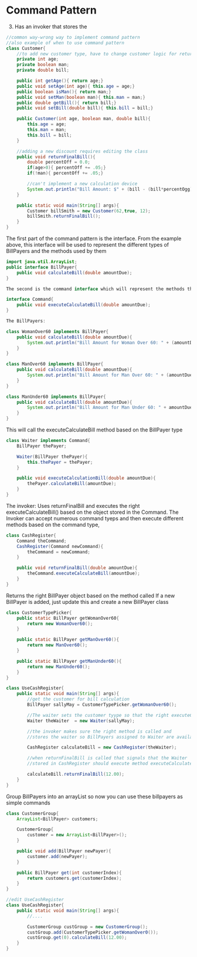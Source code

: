 # Command Pattern
3.  Has an invoker that stores the 
~~~Java
//common way-wrong way to implement command pattern
//also example of when to use command pattern
class Customer{
    //to add new customer type, have to change customer logic for returnFinalBill
    private int age;
    private boolean man;
    private double bill;

    public int getAge(){ return age;}
    public void setAge(int age){ this.age = age;}
    public boolean isMan(){ return man;}
    public void setMan(boolean man){ this.man = man;}
    public double getBill(){ return bill;}
    public void setBill(double bill){ this.bill = bill;}

    public Customer(int age, boolean man, double bill){
        this.age = age;
        this.man = man;
        this.bill = bill;
    }

    //adding a new discount requires editing the class
    public void returnFinalBill(){
        double percentOff = 0.0;
        if(age>0){ percentOff += .05;}
        if(!man){ percentOff += .05;}

        //can't implement a new calculation device
        System.out.println("Bill Amount: $" + (bill - (bill*percentOgg)));
    }

    public static void main(String[] args){
        Customer billSmith = new Customer(62,true, 12);
        billSmith.returnFinalBill();
    }
}
~~~
The first part of the command pattern is the interface. From the example above, this interface will be used to represent the different types of BillPayers and the methods used by them
~~~Java
import java.util.ArrayList;
public interface BillPayer{
    public void calculateBill(double amountDue);
}

The second is the command interface which will represent the methods that will change based off of different BillPayers

interface Command{
    public void executeCalculateBill(double amountDue);
}

The BillPayers:

class WomanOver60 implements BillPayer{
    public void calculateBill(double amountDue){
        System.out.println("Bill Amount for Woman Over 60: " + (amountDue - (amountDue* .10));
    }
}

class ManOver60 implements BillPayer{
    public void calculateBill(double amountDue){
        System.out.println("Bill Amount for Man Over 60: " + (amountDue - (amountDue* .05));
    }
}

class ManUnder60 implements BillPayer{
    public void calculateBill(double amountDue){
        System.out.println("Bill Amount for Man Under 60: " + amountDue;
    }
}
~~~
This will call the executeCalculateBill method based on the BillPayer type
~~~Java
class Waiter implements Command{
    BillPayer thePayer;

    Waiter(BillPayer thePayer){
        this.thePayer = thePayer;
    }

    public void executeCalculationBill(double amountDue){
        thePayer.calculateBill(amountDue);
    }
}
~~~
The invoker: Uses returnFinalBill and executes the right executeCalculateBill() based on the object stored in the Command. 
The Invoker can accept numerous command tyeps and then execute different methods based on the command type,
~~~Java
class CashRegister{
    Command theCommand;
    CashRegister(Command newCommand){
        theCommand = newCommand;
    }

    public void returnFinalBill(double amountDue){
        theCommand.executeCalculateBill(amountDue);
    }
}
~~~
Returns the right BillPayer object based on the method called
If a new BillPayer is added, just update this and create a new BillPayer class
~~~Java
class CustomerTypePicker{
    public static BillPayer getWomanOver60{
        return new WomanOver60();
    }

    public static BillPayer getManOver60(){
        return new ManOver60();
    }

    public static BillPayer getManUnder60(){
        return new ManUnder60();
    }
}

class UseCashRegister{
    public static void main(String[] args){
        //get the customer for bill calculation
        BillPayer sallyMay = CustomerTypePicker.getWomanOver60();

        //The waiter sets the customer tyype so that the right executeCalculateBill method is called
        Waiter theWaiter  = new Waiter(sallyMay);

        //the invoker makes sure the right method is called and 
        //stores the waiter so BillPayers assigned to Waiter are available

        CashRegister calculateBill = new CashRegister(theWaiter);

        //when returnFinalBill is called that signals that the Waiter
        //stored in CashRegister should execute method executeCalculateBill

        calculateBill.returnFinalBill(12.00);
    }
}
~~~
Group BillPayers into an arrayList so now you can use these billpayers as simple commands
~~~Java
class CustomerGroup{
    ArrayList<BillPayer> customers;

    CustomerGroup{
        customer = new ArrayList<BillPayer>(); 
    }

    public void add(BillPayer newPayer){
        customer.add(newPayer);
    }

    public BillPayer get(int customerIndex){
        return customers.get(customerIndex);
    }
}

//edit UseCashRegister
class UseCashRegister{
    public static void main(String[] args){
        //....

        CustomerGroup custGroup = new CustomerGroup();
        custGroup.add(CustomerTypePicker.getWomanOver0());
        custGroup.get(0).calculateBill(12.00);
    }
}
~~~
